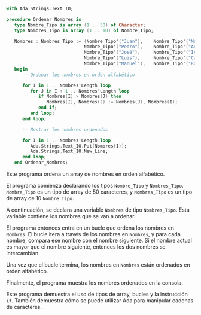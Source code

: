 ```ada
with Ada.Strings.Text_IO;

procedure Ordenar_Nombres is
   type Nombre_Tipo is array (1 .. 50) of Character;
   type Nombres_Tipo is array (1 .. 10) of Nombre_Tipo;

   Nombres : Nombres_Tipo := (Nombre_Tipo'("Juan"),    Nombre_Tipo'("María"),
                             Nombre_Tipo'("Pedro"),    Nombre_Tipo'("Ana"),
                             Nombre_Tipo'("José"),     Nombre_Tipo'("Isabel"),
                             Nombre_Tipo'("Luis"),     Nombre_Tipo'("Carmen"),
                             Nombre_Tipo'("Manuel"),   Nombre_Tipo'("Rosa"));
   begin
      -- Ordenar los nombres en orden alfabético

      for I in 1 .. Nombres'Length loop
         for J in I + 1 .. Nombres'Length loop
            if Nombres(I) > Nombres(J) then
               Nombres(I), Nombres(J) := Nombres(J), Nombres(I);
            end if;
         end loop;
      end loop;

      -- Mostrar los nombres ordenados

      for I in 1 .. Nombres'Length loop
         Ada.Strings.Text_IO.Put(Nombres(I));
         Ada.Strings.Text_IO.New_Line;
      end loop;
   end Ordenar_Nombres;
```

Este programa ordena un array de nombres en orden alfabético.

El programa comienza declarando los tipos `Nombre_Tipo` y `Nombres_Tipo`. `Nombre_Tipo` es un tipo de array de 50 caracteres, y `Nombres_Tipo` es un tipo de array de 10 `Nombre_Tipo`.

A continuación, se declara una variable `Nombres` de tipo `Nombres_Tipo`. Esta variable contiene los nombres que se van a ordenar.

El programa entonces entra en un bucle que ordena los nombres en `Nombres`. El bucle itera a través de los nombres en `Nombres`, y para cada nombre, compara ese nombre con el nombre siguiente. Si el nombre actual es mayor que el nombre siguiente, entonces los dos nombres se intercambian.

Una vez que el bucle termina, los nombres en `Nombres` están ordenados en orden alfabético.

Finalmente, el programa muestra los nombres ordenados en la consola.

Este programa demuestra el uso de tipos de array, bucles y la instrucción `if`. También demuestra cómo se puede utilizar Ada para manipular cadenas de caracteres.